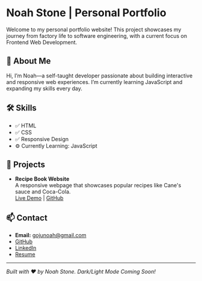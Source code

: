 # Noah Stone | Personal Portfolio

Welcome to my personal portfolio website! This project showcases my journey from factory life to software engineering, with a current focus on Frontend Web Development.

## 🚀 About Me

Hi, I’m Noah—a self-taught developer passionate about building interactive and responsive web experiences. I’m currently learning JavaScript and expanding my skills every day.

## 🛠️ Skills

- ✅ HTML
- ✅ CSS
- ✅ Responsive Design
- ⚙️ Currently Learning: JavaScript

## 💼 Projects

- **Recipe Book Website**  
  A responsive webpage that showcases popular recipes like Cane's sauce and Coca-Cola.  
  [Live Demo](#) | [GitHub](#)


## 📫 Contact

- **Email:** gojunoah@gmail.com
- [GitHub](#GitHub.com/GojuNoah)
- [LinkedIn](#https://www.linkedin.com/in/noah-stone-5b3689190/)
- [Resume](#)

---

_Built with ❤️ by Noah Stone. Dark/Light Mode Coming Soon!_